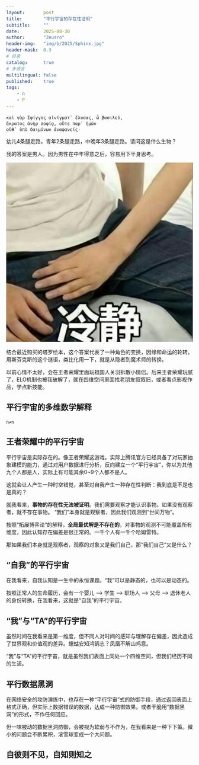 ```yaml
---
layout:       post
title:        "平行宇宙的存在性证明"
subtitle:     ""
date:         2025-08-30
author:       "Zeusro"
header-img:   "img/b/2025/Sphinx.jpg"
header-mask:  0.3
# 目录
catalog:      true
# 多语言
multilingual: false
published:    true
tags:
    - n
    - P
---
```


```poem
καὶ γὰρ Σφίγγος αἰνίγματ᾽ ἔλυσας, ὦ βασιλεῦ,
ἄκρατος ἀνὴρ σοφίᾳ, οὔτε παρ᾽ ἡμῶν
οὔθ᾽ ὑπὸ δαιμόνων ἀναφανείς·
```

幼儿4条腿走路，青年2条腿走路，中晚年3条腿走路。请问这是什么生物？

我的答案是男人。因为男性在中年得意之后，容易用下半身思考。

![image](/img/p/cold.png)

结合最近购买的塔罗绘本，这个答案代表了一种角色的变换，因缘和命运的轮转。
用斯芬克斯的这个谜语，类比化用一下，就是从隐者到魔术师的转换。

以前心情不太好，会在王者荣耀里面玩祖国人关羽拆散小情侣。后来王者荣耀玩腻了，ELO机制也被我破解了，就在四维空间里面找老朋友叙叙旧，或者看点影视作品，学点新技能。

## 平行宇宙的多维数学解释

    n≠n

## 王者荣耀中的平行宇宙

平行宇宙是实际存在的。像王者荣耀这游戏。实际上腾讯官方已经具备了对玩家抽象建模的能力，通过对用户数据进行分析，反向建立一个“平行宇宙”，你以为其他九个人都是人，实际上有可能其余0~9个人都不是人。

这就会让人产生一种时空错觉，甚至对自我产生一种存在性判断：我到底是不是也是真的？

就我看来，**事物的存在性无法被证明**。我们需要观察才能认识事物。如果没有观察者，就不存在事物。
“我们”本身就是观察者，因此我们观测到“世间万物”。

按照“拓展博弈论”的解释，**全局最优解是不存在的**，对事物的观测不可能覆盖所有维度，因此认知存在偏差是很正常的。一千个人有一千个哈姆雷特。

那如果我们本身就是观察者，观察的对象又是我们自己，那“我们自己”又是什么？

## “自我”的平行宇宙

在我看来，自我认知是一生中的永恒课题。“我”可以是静态的，也可以是动态的。

按照正常人的生命履历，会有一个婴儿 --> 学生 --> 职场人 --> 父母 --> 退休老人 的身份转换，在我看来，这就是“自我”的平行宇宙。

## “我”与“TA”的平行宇宙

虽然时间在我看来是第一维度，但不同人对时间的感知与理解存在偏差，因此造成了世界观和价值观的差异。蟪蛄安知鸿鹄志？凤凰不解山鸡意。

“我”与“TA”的平行宇宙，就是虽然我们表面上同处一个四维空间，但我们经历不同的生活。

## 平行数据黑洞

在网络安全的攻防演练中，也存在一种“平行宇宙”式的防御手段，通过返回表面上格式正确，但实际上数据错误的数据，达成一种防御效果。或者干脆用“数据黑洞”的形式，不作任何回应。

但一味被动的数据黑洞防御，会被视为软弱与不作为，在我看来是一种下下策。微小的问题会不断累积，滚雪球变成一个大问题。

## 自彼则不见，自知则知之